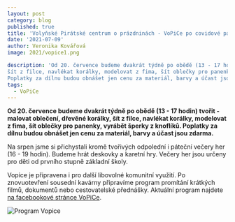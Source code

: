 ```yaml
---
layout: post
category: blog
published: true
title: 'Volyňské Pirátské centrum o prázdninách - VoPiCe po covidové pauze zase ožije'
date: '2021-07-09'
author: Veronika Kovářová
image: 2021/vopice1.png

description: 'Od 20. července budeme dvakrát týdně po obědě (13 - 17 hodin) tvořit - malovat oblečení, dřevěné korálky, 
šít z filce, navlékat korálky, modelovat z fima, šít oblečky pro panenky, vyrábět šperky z knoflíků. 
Poplatky za dílnu budou obnášet jen cenu za materiál, barvy a účast jsou zdarma.'
tags:
  - VoPiCe
---
```

**Od 20. července budeme dvakrát týdně po obědě (13 - 17 hodin) tvořit - malovat oblečení, dřevěné korálky, 
šít z filce, navlékat korálky, modelovat z fima, šít oblečky pro panenky, vyrábět šperky z knoflíků. 
Poplatky za dílnu budou obnášet jen cenu za materiál, barvy a účast jsou zdarma.** 

Na srpen jsme si přichystali kromě tvořivých odpolední i páteční večery her (16 - 19 hodin). Budeme hrát deskovky a karetní hry. 
Večery her jsou určeny pro děti od prvního stupně základní školy. 

Vopice je připravena i pro další libovolné komunitní využití. Po znovuotevření sousední kavárny připravíme program promítání krátkých filmů, 
dokumentů nebo cestovatelské přednášky. Aktuální program najdete [na facebookové stránce VoPiCe](https://www.facebook.com/Vopice-Volyn%C4%9B-105771371764896/).

![Program Vopice](https://a.pirati.cz/jihocesky/img/2021/vopice2.png)